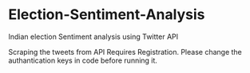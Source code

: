 # Election-Sentiment-Analysis
Indian election Sentiment analysis using Twitter API

Scraping the tweets from API Requires Registration.
Please change the authantication keys in code before running it.
